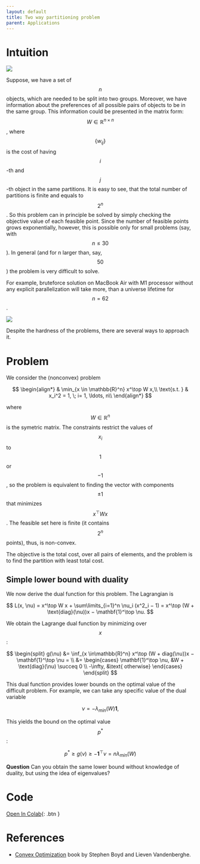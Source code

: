 ```yaml
---
layout: default
title: Two way partitioning problem
parent: Applications
---
```


# Intuition

![](../partition.svg)

Suppose, we have a set of $$n$$ objects, which are needed to be split into two groups. Moreover, we have information about the preferences of all possible pairs of objects to be in the same group. This information could be presented in the matrix form: $$W \in \mathbb{R}^{n \times n}$$, where $$ \{w_{ij}\}$$ is the cost of having $$i$$-th and $$j$$-th object in the same partitions. It is easy to see, that the total number of partitions is finite and equals to $$2^n$$. So this problem can in principle be solved by simply checking the objective value of each feasible point. Since the number of feasible points grows exponentially, however, this is possible only for small problems (say, with $$n \leq 30$$). In general (and for n larger than, say, $$50$$) the problem is very difficult to solve.

For example, bruteforce solution on MacBook Air with M1 processor without any explicit parallelization will take more, than a universe lifetime for $$n=62$$.

![](../partition_bruteforce.svg)

Despite the hardness of the problems, there are several ways to approach it.

# Problem

We consider the (nonconvex) problem

$$
\begin{align*}
& \min_{x \in \mathbb{R}^n} x^\top W x,\\
\text{s.t. } & x_i^2 = 1,  \; i= 1, \ldots, n\\
\end{align*}
$$

where $$W \in \mathbb{R}^n$$ is the symetric matrix. The constraints restrict the values of $$x_i$$ to $$1$$ or $$−1$$, so the problem is equivalent to finding the vector with components $$\pm 1$$ that minimizes $$x^\top W x$$. The feasible set here is finite (it contains $$2^n$$ points), thus, is non-convex.

The objective is the total cost, over all pairs of elements, and the problem is to find the partition with least total cost.

## Simple lower bound with duality

We now derive the dual function for this problem. The Lagrangian is

$$
L(x, \nu) = x^\top W x + \sum\limits_{i=1}^n \nu_i (x^2_i − 1) = x^\top (W + \text{diag}(\nu))x − \mathbf{1}^\top \nu.
$$

We obtain the Lagrange dual function by minimizing over $$x$$: 

$$
\begin{split}
g(\nu) &= \inf_{x \in\mathbb{R}^n} x^\top (W + diag(\nu))x − \mathbf{1}^\top \nu = \\ 
&= \begin{cases}
\mathbf{1}^\top \nu,  &W + \text{diag}(\nu) \succeq 0 \\ 
-\infty, &\text{ otherwise} \end{cases}
\end{split}
$$

This dual function provides lower bounds on the optimal value of the difficult problem. For example, we can take any specific value of the dual variable

$$
\nu = −\lambda_{min}(W)\mathbf{1},
$$

This yields the bound on the optimal value $$p^*$$:

$$
p^* \geq g(\nu) \geq −\mathbf{1}^\top \nu = n \lambda_{min}(W)
$$

**Question** Can you obtain the same lower bound without knowledge of duality, but using the idea of eigenvalues?

# Code
[Open In Colab](https://colab.research.google.com/github/MerkulovDaniil/optim/blob/master/assets/Notebooks/Partitioning.ipynb){: .btn }

# References
* [Convex Optimization](https://web.stanford.edu/~boyd/cvxbook/) book by Stephen Boyd and Lieven Vandenberghe. 
